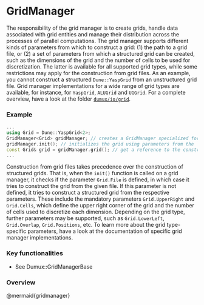 # GridManager

The responsibility of the grid manager is to create grids, handle data associated with grid entities and manage their distribution across the processes of parallel computations. The grid manager supports different kinds of parameters from which to construct a grid: (1) the path to a grid file, or (2) a set of parameters from which a structured grid can be created, such as the dimensions of the grid and the number of cells to be used for discretization. The latter is available for all supported grid types, while some restrictions may apply for the construction from grid files. As an example, you cannot construct a structured `Dune::YaspGrid` from an unstructured grid file. Grid manager implementations for a wide range of grid types are available, for instance, for `YaspGrid`, `ALUGrid` and `UGGrid`. For a complete overview, have a look at the folder [`dumux/io/grid`](https://git.iws.uni-stuttgart.de/dumux-repositories/dumux/-/blob/master/dumux/io/grid/).

### Example

```cpp
...
using Grid = Dune::YaspGrid<2>;
GridManager<Grid> gridManager; // creates a GridManager specialized for the chosen `Grid` type (here Dune::YaspGrid<2>)
gridManager.init(); // initializes the grid using parameters from the `params.input` file
const Grid& grid = gridManager.grid(); // get a reference to the constructed grid
...
```
Construction from grid files takes precedence over the construction of structured grids. That is, when the `init()` function is called on a grid manager, it checks if the parameter `Grid.File` is defined, in which case it tries to construct the grid from the given file. If this parameter is not defined, it tries to construct a structured grid from the respective parameters. These include the mandatory parameters `Grid.UpperRight` and `Grid.Cells`, which define the upper right corner of the grid and the number of cells used to discretize each dimension. Depending on the grid type, further parameters may be supported, such as `Grid.LowerLeft`, `Grid.Overlap`, `Grid.Positions`, etc. To learn more about the grid type-specific parameters, have a look at the documentation of specific grid manager implementations.

### Key functionalities

* See Dumux::GridManagerBase

### Overview

@mermaid{gridmanager}
